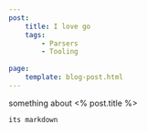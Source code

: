 ```yaml
---
post:
    title: I love go
    tags: 
        - Parsers
        - Tooling
        
page:
    template: blog-post.html
---
```




something about <% post.title %>

```
its markdown
```